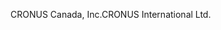 <span data-ttu-id="737a7-101">CRONUS Canada, Inc.</span><span class="sxs-lookup"><span data-stu-id="737a7-101">CRONUS International Ltd.</span></span>
